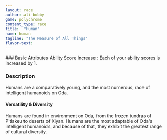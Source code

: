 ```yaml
---
layout: race
author: ali-bobby
game: polychrome
content_type: race
title:  "Human"
name: human
tagline: "The Measure of All Things"
flavor-text:
---
```


<section class='section' markdown=1>
### Basic Attributes
Ability Score Increase
: Each of your ability scores is increased by 1.

### Description
Humans are a comparatively young, and the most numerous, race of intelligent humanoids on Oda.

#### Versatility & Diversity
Humans are found in environment on Oda, from the frozen tundras of P'tlakeu to deserts of Xiyan. Humans are the most adaptable of Oda's intelligent humanoids, and because of that, they exhibit the greatest range of cultural diversity.
</section>
<div class='forced-break'></div>